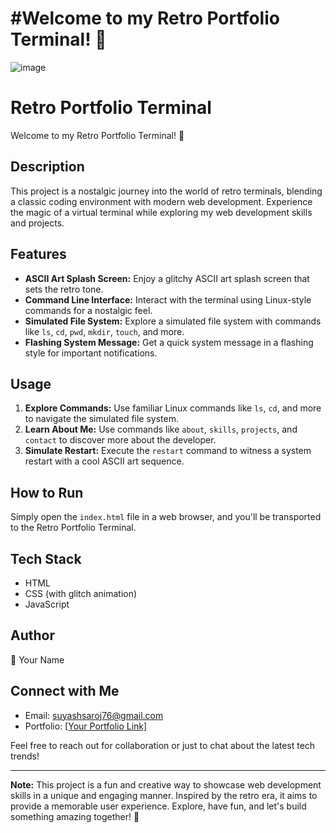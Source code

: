 # #Welcome to my Retro Portfolio Terminal! 🚀
![image](https://github.com/suyashsaroj/terminalPortfolio/assets/48505375/5c248bd4-7a4d-4f40-ae3b-5fd83d448cd1)

# Retro Portfolio Terminal

Welcome to my Retro Portfolio Terminal! 🚀

## Description

This project is a nostalgic journey into the world of retro terminals, blending a classic coding environment with modern web development. Experience the magic of a virtual terminal while exploring my web development skills and projects.

## Features

- **ASCII Art Splash Screen:** Enjoy a glitchy ASCII art splash screen that sets the retro tone.
- **Command Line Interface:** Interact with the terminal using Linux-style commands for a nostalgic feel.
- **Simulated File System:** Explore a simulated file system with commands like `ls`, `cd`, `pwd`, `mkdir`, `touch`, and more.
- **Flashing System Message:** Get a quick system message in a flashing style for important notifications.

## Usage

1. **Explore Commands:** Use familiar Linux commands like `ls`, `cd`, and more to navigate the simulated file system.
2. **Learn About Me:** Use commands like `about`, `skills`, `projects`, and `contact` to discover more about the developer.
3. **Simulate Restart:** Execute the `restart` command to witness a system restart with a cool ASCII art sequence.

## How to Run

Simply open the `index.html` file in a web browser, and you'll be transported to the Retro Portfolio Terminal.

## Tech Stack

- HTML
- CSS (with glitch animation)
- JavaScript

## Author

👤 Your Name

## Connect with Me

- Email: suyashsaroj76@gmail.com
- Portfolio: [[Your Portfolio Link]](https://my-website-fecaf.firebaseapp.com/)

Feel free to reach out for collaboration or just to chat about the latest tech trends!

---

**Note:** This project is a fun and creative way to showcase web development skills in a unique and engaging manner. Inspired by the retro era, it aims to provide a memorable user experience. Explore, have fun, and let's build something amazing together! 🌟

